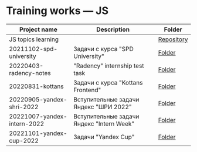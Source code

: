 # Training works — JS

| Project name                | Description                                | Folder
|-----------------------------|--------------------------------------------|--------------------------------------------
| JS topics learning          |                                            | [Repository](https://github.com/hisbvdis/js)
| 20211102-spd-university     | Задачи с курса "SPD University"            | [Folder](./20211102-spd-university)
| 20220403-radency-notes      | "Radency" internship test task             | [Folder](./20220403-radency-notes)
| 20220831-kottans            | Задачи с курса "Kottans Frontend"          | [Folder](./20220831-kottans)
| 20220905-yandex-shri-2022   | Вступительные задачи Яндекс "ШРИ 2022"     | [Folder](./20220905-yandex-shri-2022)
| 20221007-yandex-intern-2022 | Вступительные задачи Яндекс "Intern Week"  | [Folder](./20221007-yandex-intern-2022)
| 20221101-yandex-cup-2022    | Задачи "Yandex Cup"                        | [Folder](./20221101-yandex-cup-2022)
